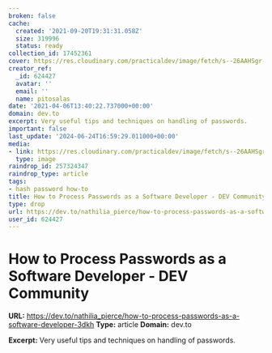 ```yaml
---
broken: false
cache:
  created: '2021-09-20T19:31:31.058Z'
  size: 319996
  status: ready
collection_id: 17452361
cover: https://res.cloudinary.com/practicaldev/image/fetch/s--26AAHSgr--/c_imagga_scale,f_auto,fl_progressive,h_500,q_auto,w_1000/https://thepracticaldev.s3.amazonaws.com/i/vuxfkyp9ns7xq4553i17.png
creator_ref:
  _id: 624427
  avatar: ''
  email: ''
  name: pitosalas
date: '2021-04-06T13:40:22.737000+00:00'
domain: dev.to
excerpt: Very useful tips and techniques on handling of passwords.
important: false
last_update: '2024-06-24T16:59:29.011000+00:00'
media:
- link: https://res.cloudinary.com/practicaldev/image/fetch/s--26AAHSgr--/c_imagga_scale,f_auto,fl_progressive,h_500,q_auto,w_1000/https://thepracticaldev.s3.amazonaws.com/i/vuxfkyp9ns7xq4553i17.png
  type: image
raindrop_id: 257324347
raindrop_type: article
tags:
- hash password how-to
title: How to Process Passwords as a Software Developer - DEV Community
type: drop
url: https://dev.to/nathilia_pierce/how-to-process-passwords-as-a-software-developer-3dkh
user_id: 624427
---
```


# How to Process Passwords as a Software Developer - DEV Community

**URL:** https://dev.to/nathilia_pierce/how-to-process-passwords-as-a-software-developer-3dkh
**Type:** article
**Domain:** dev.to

**Excerpt:** Very useful tips and techniques on handling of passwords.
